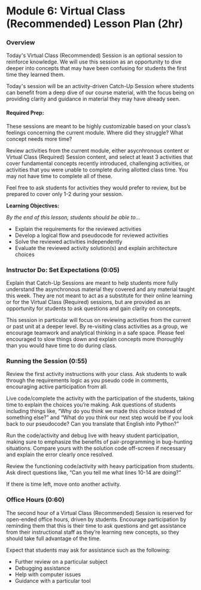# Module 6: Virtual Class (Recommended) Lesson Plan (2hr)

### Overview 

Today's Virtual Class (Recommended) Session is an optional session to reinforce knowledge. We will use this session as an opportunity to dive deeper into concepts that may have been confusing for students the first time they learned them.

Today's session will be an activity-driven Catch-Up Session where students can benefit from a deep dive of our course material, with the focus being on providing clarity and guidance in material they may have already seen. 

#### Required Prep:
These sessions are meant to be highly customizable based on your class’s feelings concerning the current module. Where did they struggle? What concept needs more time?

Review activities from the current module, either asycnhronous content or Virtual Class (Required) Session content, and select at least 3 activities that cover fundamental concepts recently introduced, challenging activities, or activities that you were unable to complete during allotted class time. You may not have time to complete all of these.

Feel free to ask students for activities they would prefer to review, but be prepared to cover only 1-2 during your session.

**Learning Objectives:**

*By the end of this lesson, students should be able to...* 

* Explain the requirements for the reviewed activities
* Develop a logical flow and pseudocode for reviewed activities
* Solve the reviewed activities independently 
* Evaluate the reviewed activity solution(s) and explain architecture choices


### Instructor Do: Set Expectations (0:05)
Explain that Catch-Up Sessions are meant to help students more fully understand the asynchronous material they covered and any material taught this week. They are not meant to act as a substitute for their online learning or for the Virtual Class (Required) sessions, but are provided as an opportunity for students to ask questions and gain clarity on concepts. 

This session in particular will focus on reviewing activities from the current or past unit at a deeper level. By re-visiting class activities as a group, we encourage teamwork and analytical thinking in a safe space. Please feel encouraged to slow things down and explain concepts more thoroughly than you would have time to do during class. 

### Running the Session (0:55)
Review the first activity instructions with your class. Ask students to walk through the requirements logic as you pseudo code in comments, encouraging active participation from all. 

Live code/complete the activity with the participation of the students, taking time to explain the choices you’re making. Ask questions of students including things like, “Why do you think we made this choice instead of something else?” and “What do you think our next step would be if you look back to our pseudocode? Can you translate that English into Python?”

Run the code/activity and debug live with heavy student participation, making sure to emphasize the benefits of pair-programming in bug-hunting situations. Compare yours with the solution code off-screen if necessary and explain the error clearly once resolved.

Review the functioning code/activity with heavy participation from students. Ask direct questions like, “Can you tell me what lines 10-14 are doing?”

If there is time left, move onto another activity.

### Office Hours (0:60)

The second hour of a Virtual Class (Recommended) Session is reserved for open-ended office hours, driven by students. Encourage participation by reminding them that this is their time to ask questions and get assistance from their instructional staff as they’re learning new concepts, so they should take full advantage of the time. 

Expect that students may ask for assistance such as the following: 

* Further review on a particular subject
* Debugging assistance
* Help with computer issues
* Guidance with a particular tool

